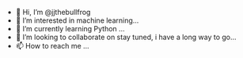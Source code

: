 - 👋 Hi, I’m @jjthebullfrog
- 👀 I’m interested in machine learning...
- 🌱 I’m currently learning Python ...
- 💞️ I’m looking to collaborate on stay tuned, i have a long way to go...
- 📫 How to reach me ...

<!---
jjthebullfrog/jjthebullfrog is a ✨ special ✨ repository because its `README.md` (this file) appears on your GitHub profile.
You can click the Preview link to take a look at your changes.
--->
